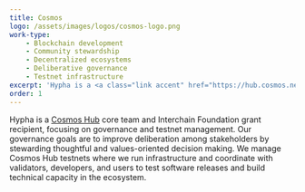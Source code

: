 ```yaml
---
title: Cosmos
logo: /assets/images/logos/cosmos-logo.png
work-type: 
    - Blockchain development
    - Community stewardship
    - Decentralized ecosystems
    - Deliberative governance
    - Testnet infrastructure
excerpt: 'Hypha is a <a class="link accent" href="https://hub.cosmos.network/main/hub-overview/overview.html">Cosmos Hub</a> core team and Interchain Foundation grant recipient, focusing on governance and testnet management.'
order: 1
---
```

Hypha is a  <a class="link accent" href="https://hub.cosmos.network/main/hub-overview/overview.html">Cosmos Hub</a> core team and Interchain Foundation grant recipient, focusing on governance and testnet management. Our governance goals are to improve deliberation among stakeholders by stewarding thoughtful and values-oriented decision making. We manage Cosmos Hub testnets where we run infrastructure and coordinate with validators, developers, and users to test software releases and build technical capacity in the ecosystem.